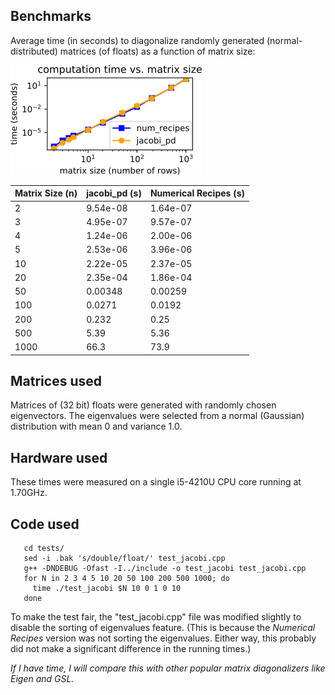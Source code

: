 ## Benchmarks

Average time (in seconds) to diagonalize randomly generated
(normal-distributed) matrices (of floats) as a function of matrix size:

![benchmarks](benchmarks.png)

|Matrix Size (n) | jacobi_pd (s) | Numerical Recipes (s) |
|----------------|---------------|-----------------------|
|      2         |      9.54e-08 |              1.64e-07 |
|      3         |      4.95e-07 |              9.57e-07 |
|      4         |      1.24e-06 |              2.00e-06 |
|      5         |      2.53e-06 |              3.96e-06 |
|     10         |      2.22e-05 |              2.37e-05 |
|     20         |      2.35e-04 |              1.86e-04 |
|     50         |      0.00348  |              0.00259  |
|    100         |      0.0271   |              0.0192   |
|    200         |      0.232    |              0.25     |
|    500         |      5.39     |              5.36     |
|   1000         |     66.3      |             73.9      |

## Matrices used

Matrices of (32 bit) floats were generated with randomly
chosen eigenvectors.  The eigenvalues were selected from a
normal (Gaussian) distribution with mean 0 and variance 1.0.


## Hardware used

These times were measured on a single i5-4210U CPU core running at 1.70GHz.


## Code used
```
   cd tests/
   sed -i .bak 's/double/float/' test_jacobi.cpp
   g++ -DNDEBUG -Ofast -I../include -o test_jacobi test_jacobi.cpp
   for N in 2 3 4 5 10 20 50 100 200 500 1000; do
     time ./test_jacobi $N 10 0 1 0 10
   done
```

To make the test fair, the "test_jacobi.cpp" file was modified slightly
to disable the sorting of eigenvalues feature.
(This is because the *Numerical Recipes* version was not sorting the
 eigenvalues. Either way, this probably did not make a significant
 difference in the running times.)

*If I have time, I will compare this with other popular matrix
diagonalizers like Eigen and GSL.*
